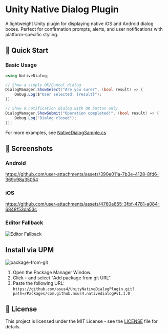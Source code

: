 # Unity Native Dialog Plugin

A lightweight Unity plugin for displaying native iOS and Android dialog boxes. Perfect for confirmation prompts, alerts, and user notifications with platform-specific styling.

## 🚀 Quick Start

### Basic Usage

```csharp
using NativeDialog;

// Show a simple OK/Cancel dialog
DialogManager.ShowSelect("Are you sure?", (bool result) => {
    Debug.Log($"User selected: {result}");
});

// Show a notification dialog with OK button only
DialogManager.ShowSubmit("Operation completed!", (bool result) => {
    Debug.Log("Dialog closed");
});
```

For more examples, see [NativeDialogSample.cs](Assets/NativeDialogSample.cs)

## 📱 Screenshots

### Android

https://github.com/user-attachments/assets/390e011a-7b3e-4128-8fd6-369c98a35054

### iOS

https://github.com/user-attachments/assets/4760a655-3fbf-4781-a084-6848f53da53c

### Editor Fallback

![Editor Fallback](https://github.com/user-attachments/assets/3fdb094d-397e-4af7-92e9-8ca75d323f50)

## Install via UPM

![package-from-git](https://github.com/user-attachments/assets/45562439-5c37-4940-afe5-a5fb59eb6849)

1. Open the Package Manager Window.
2. Click `+` and select "Add package from git URL".
3. Paste the following URL:  
`https://github.com/asus4/UnityNativeDialogPlugin.git?path=/Packages/com.github.asus4.nativedialog#v1.1.0`

## 📄 License

This project is licensed under the MIT License - see the [LICENSE](LICENSE) file for details.
